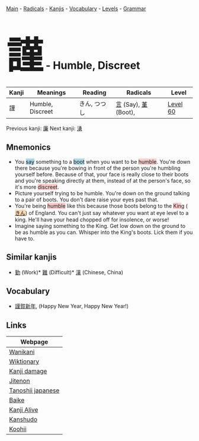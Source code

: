 <style> bigfont {font-size: 100px}</style>
[Main](../README.md) -
[Radicals](../radicals.md) -
[Kanjis](../kanjis.md) -
[Vocabulary](../vocabulary.md) -
[Levels](../levels.md) -
[Grammar](../grammar.md)
# <bigfont> 謹</bigfont> - Humble, Discreet 

| Kanji | Meanings | Reading | Radicals | Level |
| --- | --- | --- | --- | --- |
| 謹 | Humble, Discreet | きん, つつし | [言](../radicals/言.md) (Say), [堇](../radicals/堇.md) (Boot),  | [Level 60](../levels/wk_level60.md) |

Previous kanji: [廉](廉.md) Next kanji: [湧](湧.md) 

## Mnemonics
 * You <span style="background-color:#ADD8E6"> say</span> something to a <span style="background-color:#ADD8E6"> boot</span> when you want to be <span style="background-color:#ffcccb"> humble</span>. You're down there because you're bowing in front of the person you're humbling yourself before. Because of that, your face is really close to their boots and you're speaking directly at them, instead of at the person's face, so it's more <span style="background-color:#ffcccb"> discreet</span>.
* Picture yourself trying to be humble. You're down on the ground talking to a pair of boots. You don't dare raise your eyes past that.
* You're being <span style="background-color:#ffcccb"> humble</span> like this because those boots belong to the <span style="background-color:#ffcccb"> Kin</span>g (<span style="background-color:#fed8b1"> [きん](https://jisho.org/search/きん)</span>) of England. You can't just say whatever you want at eye level to a king. He'll have your head chopped off for insolence, or worse!
* Imagine saying something to the King. Get low down on the ground to be as humble as you can. Whisper into the King's boots. Lick them if you have to.


## Similar kanjis
 * [勤](勤.md) (Work)* [難](難.md) (Difficult)* [漢](漢.md) (Chinese, China)


## Vocabulary
 * [謹賀新年](../vocabulary/謹.md), (Happy New Year, Happy New Year!)



## Links 

| Webpage |
| --- |
| [Wanikani          ](https://www.wanikani.com/kanji/謹) |
| [Wiktionary        ](https://en.wiktionary.org/wiki/謹) |
| [Kanji damage      ](http://www.kanjidamage.com/kanji/search?utf8=✓&q=謹) |
| [Jitenon           ](https://jitenon.com/kanji/謹) |
| [Tanoshii japanese ](https://www.tanoshiijapanese.com/dictionary/kanji.cfm?k=謹) |
| [Baike             ](https://baike.baidu.com/item/謹) |
| [Kanji Alive       ](https://app.kanjialive.com/謹) |
| [Kanshudo          ](https://www.kanshudo.com/searchmn?q=謹) |
| [Koohii            ](https://kanji.koohii.com/study/kanji/謹) |

